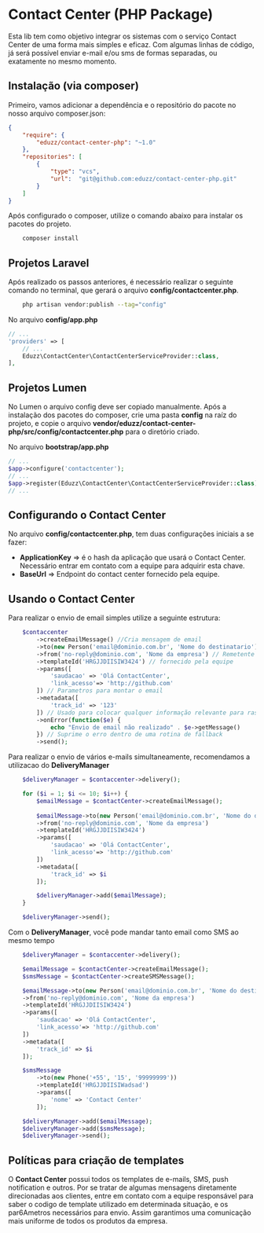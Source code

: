 # Contact Center (PHP Package)

Esta lib tem como objetivo integrar os sistemas com o serviço Contact Center de uma forma mais simples e eficaz. Com algumas linhas de código, já será possível enviar e-mail e/ou sms de formas separadas, ou exatamente no mesmo momento.

## Instalação (via composer)

Primeiro, vamos adicionar a dependência e o repositório do pacote no nosso arquivo composer.json:


```json
{
    "require": {
        "eduzz/contact-center-php": "~1.0"
    },
    "repositories": [
        {
            "type": "vcs",
            "url":  "git@github.com:eduzz/contact-center-php.git"
        }
    ]
}
```

Após configurado o composer, utilize o comando abaixo para instalar os pacotes do projeto.

```sh
    composer install
```

## Projetos Laravel

Após realizado os passos anteriores, é necessário realizar o seguinte comando no terminal, que gerará o arquivo **config/contactcenter.php**.

```sh
    php artisan vendor:publish --tag="config"
```

No arquivo **config/app.php**

```php
// ...
'providers' => [
    // ...
    Eduzz\ContactCenter\ContactCenterServiceProvider::class,
],
```

## Projetos Lumen

No Lumen o arquivo config deve ser copiado manualmente. Após a instalação dos pacotes do composer, crie uma pasta **config** na raíz do projeto, e copie o arquivo **vendor/eduzz/contact-center-php/src/config/contactcenter.php** para o diretório criado.

No arquivo **bootstrap/app.php**

```php
// ...
$app->configure('contactcenter');
// ...
$app->register(Eduzz\ContactCenter\ContactCenterServiceProvider::class);
// ...
```
##

## Configurando o Contact Center

No arquivo **config/contactcenter.php**, tem duas configurações iniciais a se fazer:

* **ApplicationKey** => é o hash da aplicação que usará o Contact Center. Necessário entrar em contato com a equipe para adquirir esta chave.
* **BaseUrl** => Endpoint do contact center fornecido pela equipe. 

## Usando o Contact Center

Para realizar o envio de email simples utilize a seguinte estrutura:

```php
    $contaccenter
        ->createEmailMessage() //Cria mensagem de email
        ->to(new Person('email@dominio.com.br', 'Nome do destinatario')) // Destinatario
        ->from('no-reply@dominio.com', 'Nome da empresa') // Remetente
        ->templateId('HRGJJDIISIW3424') // fornecido pela equipe 
        ->params([
            'saudacao' => 'Olá ContactCenter',
            'link_acesso'=> 'http://github.com'
        ]) // Parametros para montar o email
        ->metadata([
            'track_id' => '123'
        ]) // Usado para colocar qualquer informação relevante para rastreio
        ->onError(function($e) {
            echo "Envio de email não realizado" . $e->getMessage()
        }) // Suprime o erro dentro de uma rotina de fallback
        ->send();
```

Para realizar o envio de vários e-mails simultaneamente, recomendamos a utilizacao do **DeliveryManager**

```php
    $deliveryManager = $contaccenter->delivery();

    for ($i = 1; $i <= 10; $i++) {
        $emailMessage = $contactCenter->createEmailMessage();
    
        $emailMessage->to(new Person('email@dominio.com.br', 'Nome do destinatario'))
        ->from('no-reply@dominio.com', 'Nome da empresa')
        ->templateId('HRGJJDIISIW3424')
        ->params([
            'saudacao' => 'Olá ContactCenter',
            'link_acesso'=> 'http://github.com'
        ])
        ->metadata([
            'track_id' => $i
        ]);

        $deliveryManager->add($emailMessage);
    }

    $deliveryManager->send();
```

Com o **DeliveryManager**, você pode mandar tanto email como SMS ao mesmo tempo

```php
    $deliveryManager = $contaccenter->delivery();

    $emailMessage = $contactCenter->createEmailMessage();
    $smsMessage = $contactCenter->createSMSMessage();

    $emailMessage->to(new Person('email@dominio.com.br', 'Nome do destinatario'))
    ->from('no-reply@dominio.com', 'Nome da empresa')
    ->templateId('HRGJJDIISIW3424')
    ->params([
        'saudacao' => 'Olá ContactCenter',
        'link_acesso'=> 'http://github.com'
    ])
    ->metadata([
        'track_id' => $i
    ]);

    $smsMessage
        ->to(new Phone('+55', '15', '99999999'))
        ->templateId('HRGJJDIISIWadsad')
        ->params([
            'nome' => 'Contact Center'
        ]);

    $deliveryManager->add($emailMessage);
    $deliveryManager->add($smsMessage);
    $deliveryManager->send();
```

## Políticas para criação de templates

O **Contact Center** possui todos os templates de e-mails, SMS, push notification e outros. Por se tratar de algumas mensagens diretamente direcionadas aos clientes, entre em contato com a equipe responsável para saber o codigo de template utilizado em determinada situação, e os par6Ametros necessários para envio. Assim garantimos uma comunicação mais uniforme de todos os produtos da empresa.